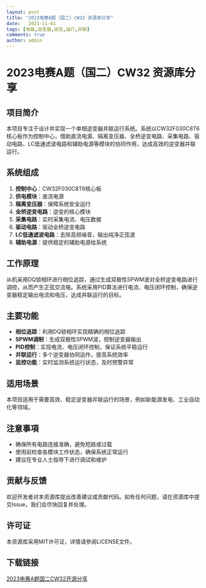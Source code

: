 ```yaml
---
layout: post
title: "2023电赛A题（国二）CW32 资源库分享"
date:   2021-11-01
tags: [电路,逆变器,逆变,运行,并联]
comments: true
author: admin
---
```

# 2023电赛A题（国二）CW32 资源库分享

## 项目简介
本项目专注于设计并实现一个单相逆变器并联运行系统。系统以CW32F030C8T6核心板作为控制中心，借助直流电源、隔离变压器、全桥逆变电路、采集电路、驱动电路、LC低通滤波电路和辅助电源等模块的协同作用，达成高效的逆变器并联运行。

## 系统组成
1. **控制中心**：CW32F030C8T6核心板
2. **供电模块**：直流电源
3. **隔离变压器**：保障系统安全运行
4. **全桥逆变电路**：逆变的核心模块
5. **采集电路**：实时采集电流、电压数据
6. **驱动电路**：驱动全桥逆变电路
7. **LC低通滤波电路**：去除高频噪音，输出纯净正弦波
8. **辅助电源**：提供稳定的辅助电源给系统

## 工作原理
从机采用DQ锁相环进行相位追踪，通过生成双极性SPWM波对全桥逆变电路进行调控，从而产生正弦交流电。系统采用PID算法进行电流、电压闭环控制，确保逆变器稳定输出电流和电压，达成并联运行的目标。

## 主要功能
- **相位追踪**：利用DQ锁相环实现精确的相位追踪
- **SPWM调制**：生成双极性SPWM波，控制逆变器输出
- **PID控制**：实现电流、电压闭环控制，保证系统平稳运行
- **并联运行**：多个逆变器协同运作，提高系统效率
- **监控功能**：实时监测系统运行状态，及时预警异常

## 适用场景
本项目适用于需要高效、稳定逆变器并联运行的场景，例如新能源发电、工业自动化等领域。

## 注意事項
- 确保所有电路连接准确，避免短路或过载
- 使用前检查各模块工作状态，确保系统正常运行
- 建议在专业人士指导下进行调试和维护

## 贡献与反馈
欢迎开发者对本资源库提出改善建议或贡献代码。如有任何问题，请在资源库中提交Issue，我们会尽快回复并处理。

## 许可证
本资源库采用MIT许可证，详情请參阅LICENSE文件。

## 下载链接

[2023电赛A题国二CW32开源分享](https://pan.quark.cn/s/ef21aec1ab30)